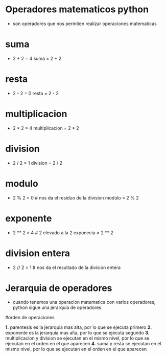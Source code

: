 # Operadores matematicos python
- son operadores que nos permiten realizar operaciones matematicas

# suma
- 2 + 2 = 4
suma = 2 + 2

# resta
- 2 - 2 = 0
resta = 2 - 2

# multiplicacion
- 2 * 2 = 4
multiplicacion = 2 * 2

# division
- 2 / 2 = 1 
division = 2 / 2    

# modulo
- 2 % 2 = 0 # nos da el residuo de la division
  modulo = 2 % 2
# exponente
- 2 ** 2 = 4 # 2 elevado a la 2
  exponecia = 2 ** 2

# division entera
- 2 // 2 = 1 # nos da el resultado de la division entera

# Jerarquia de operadores
- cuando tenemos una operacion matematica con varios operadores, python sigue una jerarquia de operadores

#orden de operaciones

**1.** parentesis es la jerarquia mas alta, por lo que se ejecuta primero
**2.** exponente es la jerarquia mas alta, por lo que se ejecuta segundo
**3.** multiplicacion y division se ejecutan en el mismo nivel, por lo que se ejecutan en el orden en el que aparecen
**4.** suma y resta se ejecutan en el mismo nivel, por lo que se ejecutan en el orden en el que aparecen


